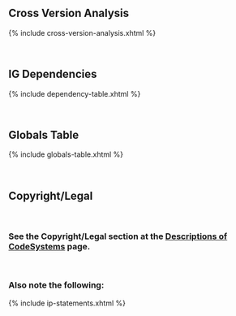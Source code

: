 ## Cross Version Analysis

{% include cross-version-analysis.xhtml %}

<br>

## IG Dependencies

{% include dependency-table.xhtml %}

<br>

## Globals Table

{% include globals-table.xhtml %}

<br>

## Copyright/Legal

<br>

### See the Copyright/Legal section at the [Descriptions of CodeSystems](codesystems_descriptions.html) page.

<br>

### Also note the following:

{% include ip-statements.xhtml %}


